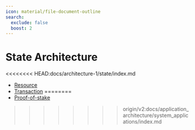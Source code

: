 ```yaml
---
icon: material/file-document-outline
search:
  exclude: false
  boost: 2
---
```


# State Architecture

<<<<<<<< HEAD:docs/architecture-1/state/index.md
- [Resource](./resource.md)
- [Transaction](./transaction.md)
========
- [Proof-of-stake](./proof_of_stake.md)
>>>>>>>> origin/v2:docs/application_architecture/system_applications/index.md
